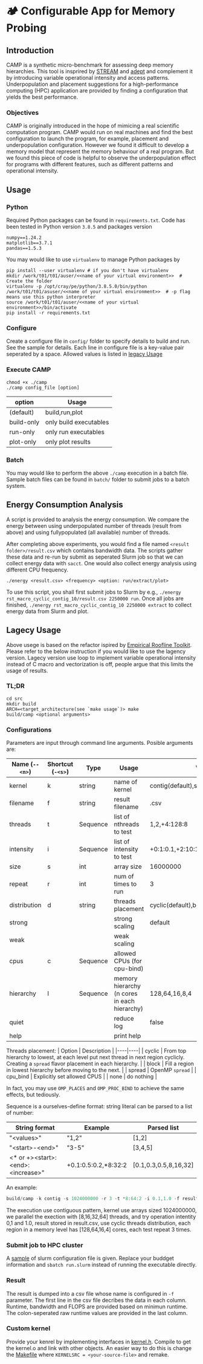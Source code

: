 # :camping: Configurable App for Memory Probing

## Introduction
CAMP is a synthetic micro-benchmark for assessing deep memory hierarchies. This tool is insprired by [STREAM](https://www.cs.virginia.edu/stream/) and [adept](https://github.com/EPCCed/adept-kernel-openmp) and complement it by introducing variable operational intensity and access patterns. Underpopulation and placement suggestions for a high-performance computing (HPC) application are provided by finding a configuration that yields the best
performance.

### Objectives
CAMP is originally introduced in the hope of mimicing a real scientific computation program. CAMP would run on real machines and find the best configuration to launch the program, for example, placement and underpopulation configuration. However we found it difficult to develop a memory model that represent the memory behaviour of a real program. But we found this piece of code is helpful to observe the underpopulation effect for programs with different features, such as different patterns and operational intensity.

## Usage
### Python
Required Python packages can be found in `requirements.txt`. Code has been tested in Python version `3.8.5` and packages version
```
numpy==1.24.2
matplotlib==3.7.1
pandas==1.5.3
```
You may would like to use `virtualenv` to manage Python packages by 
```
pip install --user virtualenv # if you don't have virtualenv
mkdir /work/t01/t01/auser/<<name of your virtual environment>>  # Create the folder
virtualenv -p /opt/cray/pe/python/3.8.5.0/bin/python /work/t01/t01/asuser/<<name of your virtual environment>>  # -p flag means use this python interpreter
source /work/t01/t01/auser/<<name of your virtual environment>>/bin/activate
pip install -r requirements.txt
```

### Configure
Create a configure file in `config/` folder to specify details to build and run. See the sample for details. Each line in configure file is a key-value pair seperated by a space. Allowed values is listed in [legacy Usage](#Configurations)

### Execute CAMP
```
chmod +x ./camp
./camp config_file [option]
```
| option | Usage |
|-------|----------|
| (default) | build,run,plot |
| build-only | only build executables |
| run-only | only run executables |
| plot-only | only plot results |

### Batch
You may would like to perform the above `./camp` execution in a batch file. Sample batch files can be found in `batch/` folder to submit jobs to a batch system.

## Energy Consumption Analysis
A script is provided to analysis the energy consumption. We compare the energy between using underpopulated number of threads (result from above) and using fullypopulated (all available) number of threads.

After completing above experiments, you would find a file named `<result folder>/result.csv` which contains bandwidth data. The scripts gather these data and re-run by submit as seperated Slurm job so that we can collect energy data with `sacct`. One would also collect energy analysis using different CPU frequency.
 
```
./energy <result.csv> <frequency> <option: run/extract/plot>
```

To use this script, you shall first submit jobs to Slurm by e.g., `./energy rst_macro_cyclic_contig_10/result.csv 2250000 run`. Once all jobs are finished, `./energy rst_macro_cyclic_contig_10 2250000 extract` to collect energy data from Slurm and plot.

## Lagecy Usage
Above usege is based on the refactor ispired by [Empirical Roofline Toolkit](https://crd.lbl.gov/divisions/amcr/computer-science-amcr/par/research/roofline/software/ert/). Please refer to the below instruction if you would like to use the lagency version. Lagecy version use loop to implement variable operational intensity instead of C macro and vectorization is off, people argue that this limits the usage of results.

### TL;DR
```shell
cd src
mkdir build
ARCH=<target_architecture(see `make usage`)> make
build/camp <optional arguments>
```

### Configurations
Parameters are input through command line arguments. Posible arguments are:

| Name (`--<n>`) | Shortcut (`-<s>`) | Type     | Usage                       | Values(Default)          |
| -------------- | ----------------- | -------- | --------------------------- | ---------------- |
| kernel         | k                 | string   | name of kernel              | contig(default),stride<n>,stencil<5/9/7/13>,random           |
| filename       | f                 | string   | result filename             | .csv       |
| threads        | t                 | Sequence | list of nthreads to test    | 1,2,+4:128:8     |
| intensity      | i                 | Sequence | list of intensity to test   | +0:1:0.1,+2:10:1 |
| size           | s                 | int      | array size                  | 16000000         |
| repeat         | r                 | int      | num of times to run         | 3                |
| distribution   | d                 | string   | threads placement            | cyclic(default),block,spread,none           |
| strong         |                   |          | strong scaling              | default          |
| weak           |                   |          | weak scaling                |                  |
| cpus           | c                 | Sequence | allowed CPUs (for cpu-bind) |                  |
| hierarchy      | l                 | Sequence | memory hierarchy (n cores in each hierarchy)            | 128,64,16,8,4    |
| quiet          |                   |          | reduce log                  | false            |
| help           |                   |          | print help                  |                  |

Threads placement:
| Option | Description |
|----|----|
| cyclic | From top hierarchy to lowest, at each level put next thread in next region cyclicly. Creating a `spread` flavor placement in each hierarchy. |
| block | Fill a region in lowest hierarchy before moving to the next. |
| spread | OpenMP `spread` |
| cpu_bind | Explicitly set allowed CPUS |
| none | do nothing |

In fact, you may use `OMP_PLACES` and `OMP_PROC_BIND` to achieve the same effects, but tediously.

Sequence is a ourselves-define format: string literal can be parsed to a list of number:

| String format                 | Example              | Parsed list           |
| ----------------------------- | -------------------- | --------------------- |
| "\<values\>"                    | "1,2"                | [1,2]                 |
| "\<start>-\<end>"               | "3-5"                | [3,4,5]               |
| <\* or +>\<start>:\<end>:\<increase>" | +0.1:0.5:0.2,*8:32:2 | [0.1,0.3,0.5,8,16,32] |

An example:

```c
build/camp -k contig -s 1024000000 -r 3 -t *8:64:2 -i 0.1,1.0 -f result.csv -d cyclic -l 128,64,16,4
```

The execution use contiguous pattern, kernel use arrays sized 1024000000, we parallel the exection with [8,16,32,64] threads, and try operation intentity 0,1 and 1.0, result stored in result.csv, use cyclic threads distribution, each region in a memory level has [128,64,16,4] cores, each test repeat 3 times.

### Submit job to HPC cluster
A [sample](src/run.slurm) of slurm configuration file is given. Replace your buddget information and `sbatch run.slurm` instead of running the executable directly.

### Result
The result is dumped into a csv file whose name is configured in `-f` parameter. The first line in the csv file decribes the data in each column. Runtime, bandwidth and FLOPS are provided based on minimun runtime. The colon-seperated raw runtime values are provided in the last column.

### Custom kernel
Provide your kenrel by implementing interfaces in [kernel.h](src/kernel.h). Compile to get the kernel.o and link with other objects. An easier way to do this is change the [Makefile](src/Makefile) where `KERNELSRC = <your-source-file>` and remake.